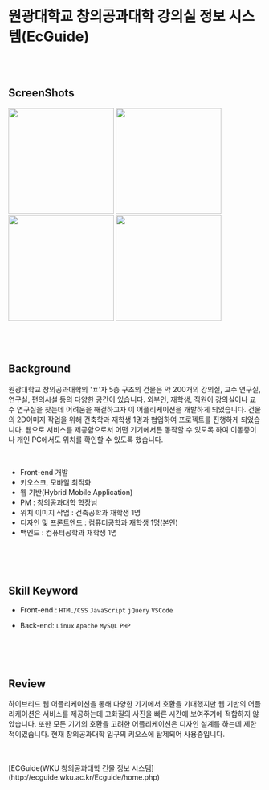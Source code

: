 # 원광대학교 창의공과대학 강의실 정보 시스템(EcGuide)

</br>
</br>

## ScreenShots
<div>
  <img width="210" src="https://user-images.githubusercontent.com/33711323/64933731-72ce1500-d881-11e9-81b1-3ec90b4d3b13.jpg">
  <img width="210" src="https://user-images.githubusercontent.com/33711323/64933733-7366ab80-d881-11e9-9279-7b02c74e84ca.jpg">
  <img width="210" src="https://user-images.githubusercontent.com/33711323/64933734-7366ab80-d881-11e9-9272-636e31cc6ccf.jpg">
  <img width="210" src="https://user-images.githubusercontent.com/33711323/64933736-73ff4200-d881-11e9-9ffe-17c9d351ea5c.jpg">
</div>  

</br>
</br>
</br>

## Background
원광대학교 창의공과대학의 'ㅍ'자 5층 구조의 건물은 약 200개의 강의실, 교수 연구실, 연구실, 편의시설 등의 다양한 공간이 있습니다. 외부인, 재학생, 직원이 강의실이나 교수 연구실을 찾는데 어려움을 해결하고자 이 어플리케이션을 개발하게 되었습니다. 건물의 2D이미지 작업을 위해 건축학과 재학생 1명과 협업하여 프로젝트를 진행하게 되었습니다. 웹으로 서비스를 제공함으로서 어떤 기기에서든 동작할 수 있도록 하여 이동중이나 개인 PC에서도 위치를 확인할 수 있도록 했습니다.  
  
</br>

 - Front-end 개발
 - 키오스크, 모바일 최적화
 - 웹 기반(Hybrid Mobile Application)
 - PM : 창의공과대학 학장님
 - 위치 이미지 작업 : 건축공학과 재학생 1명
 - 디자인 및 프론트엔드 : 컴퓨터공학과 재학생 1명(본인)
 - 백엔드 : 컴퓨터공학과 재학생 1명  

</br>
</br>
</br>

## Skill Keyword
 - Front-end : `HTML/CSS` `JavaScript` `jQuery` `VSCode`  
 
 - Back-end:  `Linux` `Apache` `MySQL` `PHP`  

</br>
</br>
</br>

## Review

  하이브리드 웹 어플리케이션을 통해 다양한 기기에서 호환을 기대했지만 웹 기반의 어플리케이션은 서비스를 제공하는데 고화질의 사진을 빠른 시간에 보여주기에 적합하지 않았습니다. 또한 모든 기기의 호환을 고려한 어플리케이션은 디자인 설계를 하는데 제한적이였습니다. 현재 창의공과대학 입구의 키오스에 탑제되어 사용중입니다.

</br>
</br>
  [ECGuide(WKU 창의공과대학 건물 정보 시스템](http://ecguide.wku.ac.kr/Ecguide/home.php)
